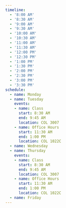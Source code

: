 ```yaml
---
timeline:
  - '8:00 AM'
  - '8:30 AM'
  - '9:00 AM'
  - '9:30 AM'
  - '10:00 AM'
  - '10:30 AM'
  - '11:00 AM'
  - '11:30 AM'
  - '12:00 PM'
  - '12:30 PM'
  - '1:00 PM'
  - '1:30 PM'
  - '2:00 PM'
  - '2:30 PM'
  - '3:00 PM'
  - '3:30 PM'
schedule:
  - name: Monday
  - name: Tuesday
    events:
    - name: Class
      start: 8:30 AM
      end: 9:45 AM
      location: COL 3007
    - name: Office Hours
      start: 11:30 AM
      end: 1:00 PM
      location: COL 1022C
  - name: Wednesday
  - name: Thursday
    events:
    - name: Class
      start: 8:30 AM
      end: 9:45 AM
      location: COL 3007
    - name: Office Hours
      start: 11:30 AM
      end: 1:00 PM
      location: COL 1022C
  - name: Friday
---
```

